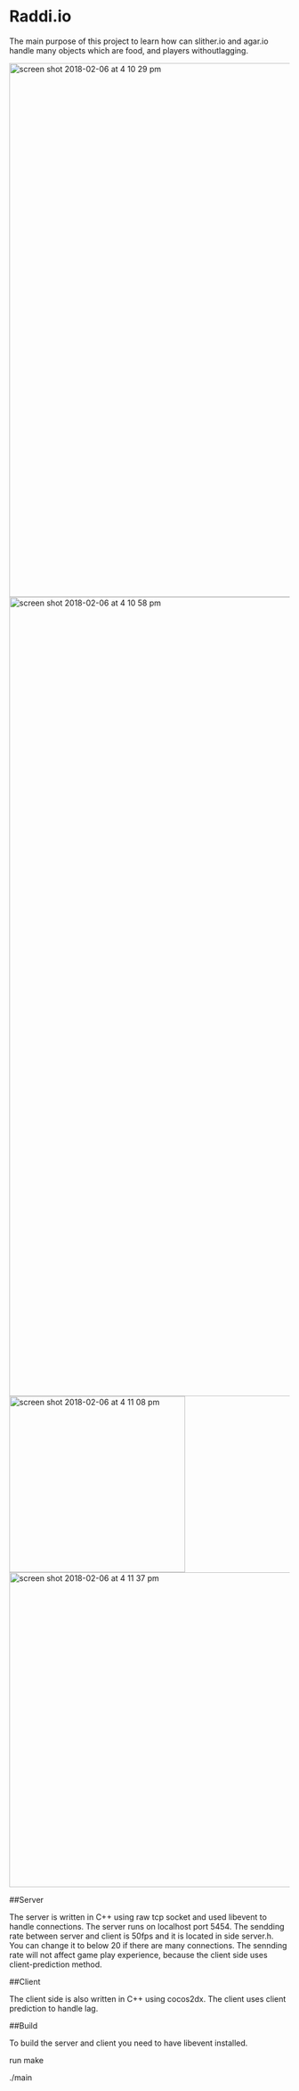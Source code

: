 # Raddi.io
<p>The main purpose of this project to learn how can slither.io and agar.io handle many objects which are food, and players withoutlagging.</p>
<img width="958" alt="screen shot 2018-02-06 at 4 10 29 pm" src="https://user-images.githubusercontent.com/16979642/35892073-76837562-0b5c-11e8-88b7-dbbe86d41e25.png">
<img width="1434" alt="screen shot 2018-02-06 at 4 10 58 pm" src="https://user-images.githubusercontent.com/16979642/35892074-769d0248-0b5c-11e8-930d-e002869f59aa.png">
<img width="316" alt="screen shot 2018-02-06 at 4 11 08 pm" src="https://user-images.githubusercontent.com/16979642/35892076-76b5e894-0b5c-11e8-94b7-ac7f5d720e36.png">
<img width="565" alt="screen shot 2018-02-06 at 4 11 37 pm" src="https://user-images.githubusercontent.com/16979642/35892077-76d05fd0-0b5c-11e8-9d77-3bc44ca718d7.png">

##Server 
<p>The server is written in C++ using raw tcp socket and used libevent to handle connections. The server runs on localhost port 
5454. The sendding rate between server and client is 50fps and it is located in side server.h. You can change it to below 
20 if there are many connections. The sennding rate will not affect game play experience, because the client side uses 
client-prediction method.</p> 
##Client
<p>
The client side is also written in C++ using cocos2dx. The client uses client prediction to handle lag.
</p>
##Build 
<p>To build the server and client you need to have libevent installed.</p>
<p>run make</p>
<p>./main</p>

